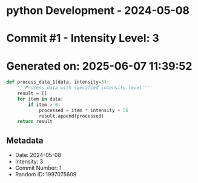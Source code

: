 ﻿# python Development - 2024-05-08
# Commit #1 - Intensity Level: 3
# Generated on: 2025-06-07 11:39:52
```python
def process_data_1(data, intensity=3):
    '''Process data with specified intensity level'''
    result = []
    for item in data:
        if item > 0:
            processed = item * intensity + 56
            result.append(processed)
    return result
```
## Metadata
- Date: 2024-05-08
- Intensity: 3
- Commit Number: 1
- Random ID: 1997075609

